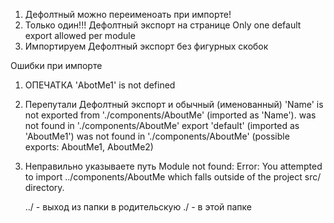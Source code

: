 1. Дефолтный можно переименоать при импорте!
2. Только один!!! Дефолтный экспорт на странице
   Only one default export allowed per module
3. Импортируем Дефолтный экспорт без фигурных скобок

Ошибки при импорте

1. ОПЕЧАТКА
   'AbotMe1' is not defined
2. Перепутали Дефолтный экспорт и обычный (именованный)
   'Name' is not exported from './components/AboutMe' (imported as 'Name').
   was not found in './components/AboutMe'
   export 'default' (imported as 'AboutMe1') was not found in './components/AboutMe' (possible exports: AboutMe1, AboutMe2)
3. Неправильно указываете путь
   Module not found: Error: You attempted to import ../components/AboutMe which falls outside of the project src/ directory.

   ../ - выход из папки в родительскую
   ./ - в этой папке
